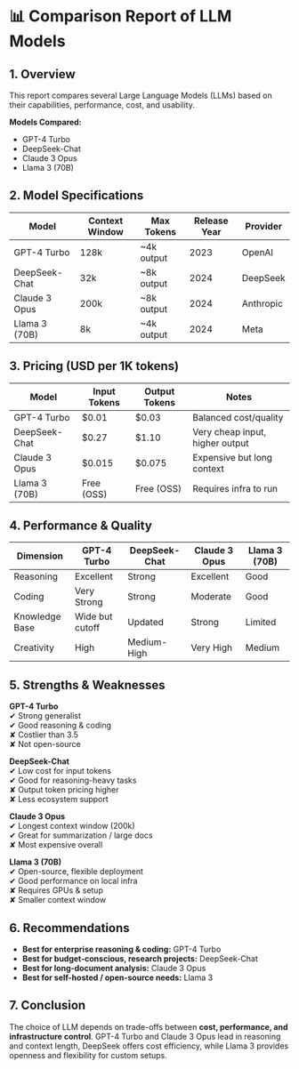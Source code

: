 # 📊 Comparison Report of LLM Models

## 1. Overview

This report compares several Large Language Models (LLMs) based on their capabilities, performance, cost, and usability.

**Models Compared:**

- GPT-4 Turbo
- DeepSeek-Chat
- Claude 3 Opus
- Llama 3 (70B)

## 2. Model Specifications

| Model         | Context Window | Max Tokens | Release Year | Provider  |
| ------------- | -------------- | ---------- | ------------ | --------- |
| GPT-4 Turbo   | 128k           | ~4k output | 2023         | OpenAI    |
| DeepSeek-Chat | 32k            | ~8k output | 2024         | DeepSeek  |
| Claude 3 Opus | 200k           | ~8k output | 2024         | Anthropic |
| Llama 3 (70B) | 8k             | ~4k output | 2024         | Meta      |

## 3. Pricing (USD per 1K tokens)

| Model         | Input Tokens | Output Tokens | Notes                           |
| ------------- | ------------ | ------------- | ------------------------------- |
| GPT-4 Turbo   | $0.01        | $0.03         | Balanced cost/quality           |
| DeepSeek-Chat | $0.27        | $1.10         | Very cheap input, higher output |
| Claude 3 Opus | $0.015       | $0.075        | Expensive but long context      |
| Llama 3 (70B) | Free (OSS)   | Free (OSS)    | Requires infra to run           |

## 4. Performance & Quality

| Dimension      | GPT-4 Turbo     | DeepSeek-Chat | Claude 3 Opus | Llama 3 (70B) |
| -------------- | --------------- | ------------- | ------------- | ------------- |
| Reasoning      | Excellent       | Strong        | Excellent     | Good          |
| Coding         | Very Strong     | Strong        | Moderate      | Good          |
| Knowledge Base | Wide but cutoff | Updated       | Strong        | Limited       |
| Creativity     | High            | Medium-High   | Very High     | Medium        |

## 5. Strengths & Weaknesses

**GPT-4 Turbo**  
✔ Strong generalist  
✔ Good reasoning & coding  
✘ Costlier than 3.5  
✘ Not open-source

**DeepSeek-Chat**  
✔ Low cost for input tokens  
✔ Good for reasoning-heavy tasks  
✘ Output token pricing higher  
✘ Less ecosystem support

**Claude 3 Opus**  
✔ Longest context window (200k)  
✔ Great for summarization / large docs  
✘ Most expensive overall

**Llama 3 (70B)**  
✔ Open-source, flexible deployment  
✔ Good performance on local infra  
✘ Requires GPUs & setup  
✘ Smaller context window

## 6. Recommendations

- **Best for enterprise reasoning & coding:** GPT-4 Turbo
- **Best for budget-conscious, research projects:** DeepSeek-Chat
- **Best for long-document analysis:** Claude 3 Opus
- **Best for self-hosted / open-source needs:** Llama 3

## 7. Conclusion

The choice of LLM depends on trade-offs between **cost, performance, and infrastructure control**. GPT-4 Turbo and Claude 3 Opus lead in reasoning and context length, DeepSeek offers cost efficiency, while Llama 3 provides openness and flexibility for custom setups.
